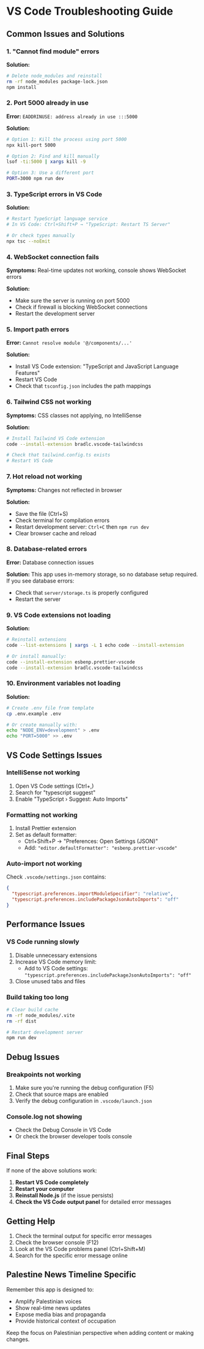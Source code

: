 # VS Code Troubleshooting Guide

## Common Issues and Solutions

### 1. "Cannot find module" errors

**Solution:**
```bash
# Delete node_modules and reinstall
rm -rf node_modules package-lock.json
npm install
```

### 2. Port 5000 already in use

**Error:** `EADDRINUSE: address already in use :::5000`

**Solution:**
```bash
# Option 1: Kill the process using port 5000
npx kill-port 5000

# Option 2: Find and kill manually
lsof -ti:5000 | xargs kill -9

# Option 3: Use a different port
PORT=3000 npm run dev
```

### 3. TypeScript errors in VS Code

**Solution:**
```bash
# Restart TypeScript language service
# In VS Code: Ctrl+Shift+P → "TypeScript: Restart TS Server"

# Or check types manually
npx tsc --noEmit
```

### 4. WebSocket connection fails

**Symptoms:** Real-time updates not working, console shows WebSocket errors

**Solution:**
- Make sure the server is running on port 5000
- Check if firewall is blocking WebSocket connections
- Restart the development server

### 5. Import path errors

**Error:** `Cannot resolve module '@/components/...'`

**Solution:**
- Install VS Code extension: "TypeScript and JavaScript Language Features"
- Restart VS Code
- Check that `tsconfig.json` includes the path mappings

### 6. Tailwind CSS not working

**Symptoms:** CSS classes not applying, no IntelliSense

**Solution:**
```bash
# Install Tailwind VS Code extension
code --install-extension bradlc.vscode-tailwindcss

# Check that tailwind.config.ts exists
# Restart VS Code
```

### 7. Hot reload not working

**Symptoms:** Changes not reflected in browser

**Solution:**
- Save the file (Ctrl+S)
- Check terminal for compilation errors
- Restart development server: `Ctrl+C` then `npm run dev`
- Clear browser cache and reload

### 8. Database-related errors

**Error:** Database connection issues

**Solution:**
This app uses in-memory storage, so no database setup required. If you see database errors:
- Check that `server/storage.ts` is properly configured
- Restart the server

### 9. VS Code extensions not loading

**Solution:**
```bash
# Reinstall extensions
code --list-extensions | xargs -L 1 echo code --install-extension

# Or install manually:
code --install-extension esbenp.prettier-vscode
code --install-extension bradlc.vscode-tailwindcss
```

### 10. Environment variables not loading

**Solution:**
```bash
# Create .env file from template
cp .env.example .env

# Or create manually with:
echo "NODE_ENV=development" > .env
echo "PORT=5000" >> .env
```

## VS Code Settings Issues

### IntelliSense not working

1. Open VS Code settings (Ctrl+,)
2. Search for "typescript suggest"
3. Enable "TypeScript › Suggest: Auto Imports"

### Formatting not working

1. Install Prettier extension
2. Set as default formatter:
   - Ctrl+Shift+P → "Preferences: Open Settings (JSON)"
   - Add: `"editor.defaultFormatter": "esbenp.prettier-vscode"`

### Auto-import not working

Check `.vscode/settings.json` contains:
```json
{
  "typescript.preferences.importModuleSpecifier": "relative",
  "typescript.preferences.includePackageJsonAutoImports": "off"
}
```

## Performance Issues

### VS Code running slowly

1. Disable unnecessary extensions
2. Increase VS Code memory limit:
   - Add to VS Code settings: `"typescript.preferences.includePackageJsonAutoImports": "off"`
3. Close unused tabs and files

### Build taking too long

```bash
# Clear build cache
rm -rf node_modules/.vite
rm -rf dist

# Restart development server
npm run dev
```

## Debug Issues

### Breakpoints not working

1. Make sure you're running the debug configuration (F5)
2. Check that source maps are enabled
3. Verify the debug configuration in `.vscode/launch.json`

### Console.log not showing

- Check the Debug Console in VS Code
- Or check the browser developer tools console

## Final Steps

If none of the above solutions work:

1. **Restart VS Code completely**
2. **Restart your computer**
3. **Reinstall Node.js** (if the issue persists)
4. **Check the VS Code output panel** for detailed error messages

## Getting Help

1. Check the terminal output for specific error messages
2. Check the browser console (F12)
3. Look at the VS Code problems panel (Ctrl+Shift+M)
4. Search for the specific error message online

## Palestine News Timeline Specific

Remember this app is designed to:
- Amplify Palestinian voices
- Show real-time news updates
- Expose media bias and propaganda
- Provide historical context of occupation

Keep the focus on Palestinian perspective when adding content or making changes.